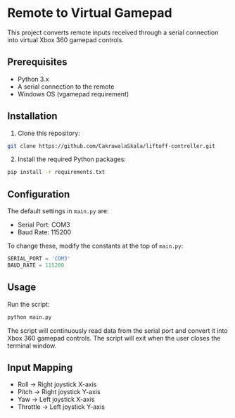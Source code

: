 # Remote to Virtual Gamepad

This project converts remote inputs received through a serial connection into virtual Xbox 360 gamepad controls.

## Prerequisites

- Python 3.x
- A serial connection to the remote
- Windows OS (vgamepad requirement)

## Installation

1. Clone this repository:
```bash
git clone https://github.com/CakrawalaSkala/liftoff-controller.git
```

2. Install the required Python packages:
```bash
pip install -r requirements.txt
```

## Configuration

The default settings in `main.py` are:
- Serial Port: COM3
- Baud Rate: 115200

To change these, modify the constants at the top of `main.py`:
```python
SERIAL_PORT = 'COM3'
BAUD_RATE = 115200
```

## Usage

Run the script:
```bash
python main.py
```

The script will continuously read data from the serial port and convert it into Xbox 360 gamepad controls. The script will exit when the user closes the terminal window.

## Input Mapping

- Roll → Right joystick X-axis
- Pitch → Right joystick Y-axis
- Yaw → Left joystick X-axis
- Throttle → Left joystick Y-axis